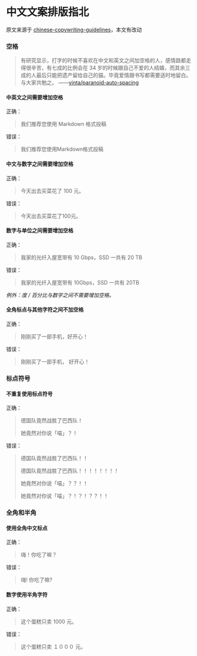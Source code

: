 # 中文文案排版指北

原文来源于 [chinese-copywriting-guidelines](https://github.com/sparanoid/chinese-copywriting-guidelines)，本文有改动

### 空格

> 有研究显示，打字的时候不喜欢在中文和英文之间加空格的人，感情路都走得很辛苦，有七成的比例会在 34 岁的时候跟自己不爱的人结婚，而其余三成的人最后只能把遗产留给自己的猫。毕竟爱情跟书写都需要适时地留白。
> 与大家共勉之。
> ——[vinta/paranoid-auto-spacing](https://github.com/vinta/pangu.js)

#### 中英文之间需要增加空格

正确：

> 我们推荐您使用 Markdown 格式投稿

错误：
> 我们推荐您使用Markdown格式投稿

#### 中文与数字之间需要增加空格

正确：

> 今天出去买菜花了 100 元。

错误：

> 今天出去买菜花了100元。

#### 数字与单位之间需要增加空格

正确：

> 我家的光纤入屋宽带有 10 Gbps，SSD 一共有 20 TB

错误：

> 我家的光纤入屋宽带有 10Gbps，SSD 一共有 20TB

*例外：度 / 百分比与数字之间不需要增加空格。*

#### 全角标点与其他字符之间不加空格

正确：

> 刚刚买了一部手机，好开心！

错误：

> 刚刚买了一部手机， 好开心！

### 标点符号

#### 不重复使用标点符号

正确：

>德国队竟然战胜了巴西队！
>
>她竟然对你说「喵」？！

错误：

>德国队竟然战胜了巴西队！！
>
>德国队竟然战胜了巴西队！！！！！！！！
>
>她竟然对你说「喵」？？！！
>
>她竟然对你说「喵」？！？！？？！！

### 全角和半角

#### 使用全角中文标点

正确：

> 嗨！你吃了嘛？

错误：

> 嗨! 你吃了嘛?

#### 数字使用半角字符

正确：

> 这个蛋糕只卖 1000 元。

错误：

> 这个蛋糕只卖 １０００ 元。
